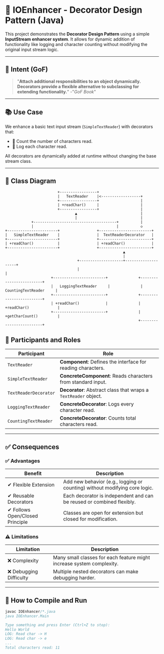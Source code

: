 # 📄 IOEnhancer - Decorator Design Pattern (Java)

This project demonstrates the **Decorator Design Pattern** using a simple **InputStream enhancer system**. It allows for dynamic addition of functionality like logging and character counting without modifying the original input stream logic.

---

## 🎯 Intent (GoF)

> "**Attach additional responsibilities to an object dynamically. Decorators provide a flexible alternative to subclassing for extending functionality.**" -"*GoF Book*"

---

## 📚 Use Case

We enhance a basic text input stream (`SimpleTextReader`) with decorators that:
- 🔢 Count the number of characters read.
- 📝 Log each character read.

All decorators are dynamically added at runtime without changing the base stream class.

---
## 🧱 Class Diagram

                            +-----------------+
                            |   TextReader    |<------------------+
                            +-----------------+                   |
                            | +readChar()     |                   |
                            +-----------------+                   |
                                    ▲                             |
                                    |                             |
                +--------------------------------------+          |                                                             
                |                                      |          ◇  
    +-----------------------+                 +------------------------+
    |   SimpleTextReader    |                 |  TextReaderDecorator   |
    +-----------------------+                 +------------------------+
    | +readChar()           |                 | +readChar()            |
    +-----------------------+                 +------------------------+
                                                          ▲
                                                          |
                                     +--------------------+--------------------+
                                     |                                         |
                         +------------------------+              +-------------------------+
                         |   LoggingTextReader     |              |  CountingTextReader     |
                         +------------------------+              +-------------------------+
                         | +readChar()            |              | +readChar()             |
                         +------------------------+              | +getCharCount()         |
                                                                 +-------------------------+


## 🧩 Participants and Roles

| Participant             | Role                                                                 |
|------------------------|----------------------------------------------------------------------|
| `TextReader`           | **Component**: Defines the interface for reading characters.         |
| `SimpleTextReader`     | **ConcreteComponent**: Reads characters from standard input.         |
| `TextReaderDecorator`  | **Decorator**: Abstract class that wraps a `TextReader` object.      |
| `LoggingTextReader`    | **ConcreteDecorator**: Logs every character read.                    |
| `CountingTextReader`   | **ConcreteDecorator**: Counts total characters read.                 |

---
## ✅ Consequences

### ✅ Advantages

| Benefit                     | Description                                                                 |
|----------------------------|-----------------------------------------------------------------------------|
| ✔ Flexible Extension        | Add new behavior (e.g., logging or counting) without modifying core logic. |
| ✔ Reusable Decorators      | Each decorator is independent and can be reused or combined flexibly.       |
| ✔ Follows Open/Closed Principle | Classes are open for extension but closed for modification.            |

### ⚠️ Limitations

| Limitation                 | Description                                                               |
|---------------------------|---------------------------------------------------------------------------|
| ❌ Complexity              | Many small classes for each feature might increase system complexity.     |
| ❌ Debugging Difficulty    | Multiple nested decorators can make debugging harder.                     |

---

## 🚀 How to Compile and Run

```java
javac IOEnhancer/*.java
java IOEnhancer.Main

Type something and press Enter (Ctrl+Z to stop):
Hello World
LOG: Read char -> H
LOG: Read char -> e
...
Total characters read: 11




